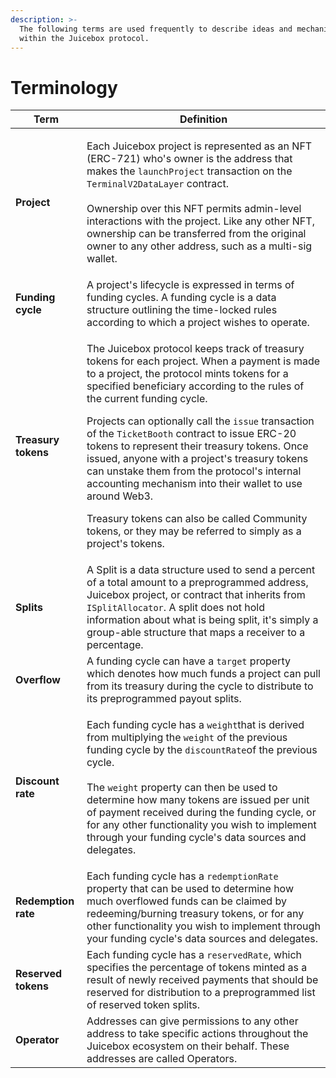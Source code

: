 ```yaml
---
description: >-
  The following terms are used frequently to describe ideas and mechanisms
  within the Juicebox protocol.
---
```


# Terminology

| Term                | Definition                                                                                                                                                                                                                                                                                                                                                                                                                                                                                                                                                                                                                                                                                |
| ------------------- | ----------------------------------------------------------------------------------------------------------------------------------------------------------------------------------------------------------------------------------------------------------------------------------------------------------------------------------------------------------------------------------------------------------------------------------------------------------------------------------------------------------------------------------------------------------------------------------------------------------------------------------------------------------------------------------------- |
| **Project**         | <p>Each Juicebox project is represented as an NFT (ERC-721) who's owner is the address that makes the <code>launchProject</code> transaction on the <code>TerminalV2DataLayer</code> contract.<br><br>Ownership over this NFT permits admin-level interactions with the project. Like any other NFT, ownership can be transferred from the original owner to any other address, such as a multi-sig wallet.</p>                                                                                                                                                                                                                                                                           |
| **Funding cycle**   | A project's lifecycle is expressed in terms of funding cycles. A funding cycle is a data structure outlining the time-locked rules according to which a project wishes to operate.                                                                                                                                                                                                                                                                                                                                                                                                                                                                                                        |
| **Treasury tokens** | <p>The Juicebox protocol keeps track of treasury tokens for each project. When a payment is made to a project, the protocol mints tokens for a specified beneficiary according to the rules of the current funding cycle.</p><p>Projects can optionally call the <code>issue</code> transaction of the <code>TicketBooth</code> contract to issue ERC-20 tokens to represent their treasury tokens. Once issued, anyone with a project's treasury tokens can unstake them from the protocol's internal accounting mechanism into their wallet to use around Web3.</p><p>Treasury tokens can also be called Community tokens, or they may be referred to simply as a project's tokens.</p> |
| **Splits**          | A Split is a data structure used to send a percent of a total amount to a preprogrammed address, Juicebox project, or contract that inherits from `ISplitAllocator`. A split does not hold information about what is being split, it's simply a group-able structure that maps a receiver to a percentage.                                                                                                                                                                                                                                                                                                                                                                                |
| **Overflow**        | A funding cycle can have a `target` property which denotes how much funds a project can pull from its treasury during the cycle to distribute to its preprogrammed payout splits.                                                                                                                                                                                                                                                                                                                                                                                                                                                                                                         |
| **Discount rate**   | <p>Each funding cycle has a <code>weight</code>that is derived from multiplying the <code>weight</code> of the previous funding cycle by the <code>discountRate</code>of the previous cycle.<br><br>The <code>weight</code> property can then be used to determine how many tokens are issued per unit of payment received during the funding cycle, or for any other functionality you wish to implement through your funding cycle's data sources and delegates.</p>                                                                                                                                                                                                                    |
| **Redemption rate** | Each funding cycle has a `redemptionRate` property that can be used to determine how much overflowed funds can be claimed by redeeming/burning treasury tokens, or for any other functionality you wish to implement through your funding cycle's data sources and delegates.                                                                                                                                                                                                                                                                                                                                                                                                             |
| **Reserved tokens** | Each funding cycle has a `reservedRate`, which specifies the percentage of tokens minted as a result of newly received payments that should be reserved for distribution to a preprogrammed list of reserved token splits.                                                                                                                                                                                                                                                                                                                                                                                                                                                                |
| **Operator**        | Addresses can give permissions to any other address to take specific actions throughout the Juicebox ecosystem on their behalf. These addresses are called Operators.                                                                                                                                                                                                                                                                                                                                                                                                                                                                                                                     |
